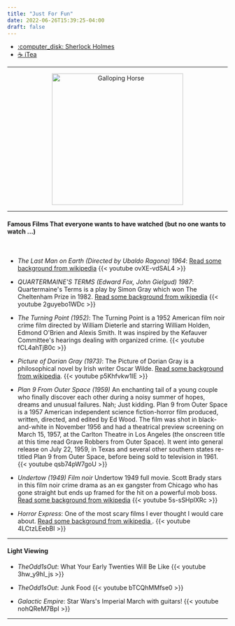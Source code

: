 ```yaml
---
title: "Just For Fun"
date: 2022-06-26T15:39:25-04:00
draft: false
---
```

+ [:computer_disk: Sherlock Holmes](/forfun/sherlockholmes/sherlockholmes)
+ [:coffee: iTea](/forfun/itea/itea)

---
<center>
<img src="/images/forfun/muybridge_race_horse_animated.gif" alt="Galloping Horse" style="width:300px;"/>
</center>

<!-- ![Galloping Horse](/images/forfun/muybridge_race_horse_animated.gif) -->

---

#### Famous Films That everyone wants to have watched (but no one wants to watch ...)



<!-- add a line drop -->
<center>
&#x200B;
</center>


+ _The Last Man on Earth (Directed by Ubaldo Ragona) 1964_: [Read some background from wikipedia](https://en.wikipedia.org/wiki/The_Last_Man_on_Earth_(1964_film))
{{< youtube ovXE-vdSAL4 >}}

+ _QUARTERMAINE'S TERMS (Edward Fox, John Gielgud) 1987_: Quartermaine's Terms is a play by Simon Gray which won The Cheltenham Prize in 1982. [Read some background from wikipedia](https://en.wikipedia.org/wiki/Quartermaine%27s_Terms#Plot)
{{< youtube 2guyebo1WDc >}}


+ _The Turning Point (1952)_: The Turning Point is a 1952 American film noir crime film directed by William Dieterle and starring William Holden, Edmond O'Brien and Alexis Smith. It was inspired by the Kefauver Committee's hearings dealing with organized crime.
{{< youtube fCL4ahTjB0c >}}


+ _Picture of Dorian Gray (1973)_: The Picture of Dorian Gray is a philosophical novel by Irish writer Oscar Wilde.
[Read some background from wikipedia](https://en.wikipedia.org/wiki/The_Picture_of_Dorian_Gray).
{{< youtube p5Khfvkw1lE >}}

+ _Plan 9 From Outer Space (1959)_
An enchanting tail of a young couple who finally discover each other during a noisy summer of hopes, dreams and unusual failures. Nah; Just kidding. Plan 9 from Outer Space is a 1957 American independent science fiction-horror film produced, written, directed, and edited by Ed Wood. The film was shot in black-and-white in November 1956 and had a theatrical preview screening on March 15, 1957, at the Carlton Theatre in Los Angeles (the onscreen title at this time read Grave Robbers from Outer Space). It went into general release on July 22, 1959, in Texas and several other southern states re-titled Plan 9 from Outer Space, before being sold to television in 1961.
{{< youtube qsb74pW7goU >}}

+ _Undertow (1949) Film noir_
Undertow 1949 full movie. Scott Brady stars in this film noir crime drama as an ex gangster from Chicago who has gone straight but ends up framed for the hit on a powerful mob boss.
[Read some background from wikipedia](https://en.wikipedia.org/wiki/Undertow_(1949_film))
{{< youtube 5s-sSHplXRc >}}

+ _Horror Express_: One of the most scary films I ever thought I would care about. [Read some background from wikipedia ](https://en.wikipedia.org/wiki/Horror_Express).
{{< youtube 4LCtzLEebBI >}}

---

#### Light Viewing

+ _TheOdd1sOut_: What Your Early Twenties Will Be Like
{{< youtube 3hw_y9hI_js >}}

+ _TheOdd1sOut_: Junk Food
{{< youtube bTCQhMMfse0 >}}


+ _Galactic Empire_: Star Wars's Imperial March with guitars!
{{< youtube nohQReM7BpI >}}

---